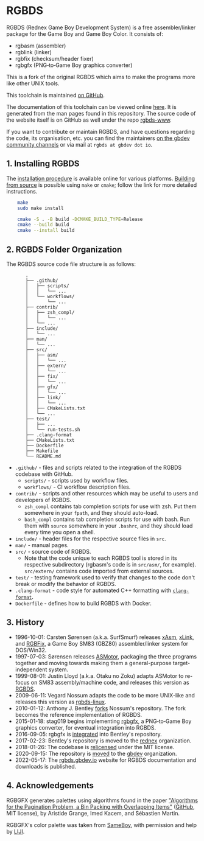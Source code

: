 # RGBDS

RGBDS (Rednex Game Boy Development System) is a free assembler/linker package
for the Game Boy and Game Boy Color. It consists of:

- rgbasm (assembler)
- rgblink (linker)
- rgbfix (checksum/header fixer)
- rgbgfx (PNG‐to‐Game Boy graphics converter)

This is a fork of the original RGBDS which aims to make the programs more like
other UNIX tools.

This toolchain is maintained [on GitHub](https://github.com/gbdev/rgbds).

The documentation of this toolchain can be viewed online [here](https://rgbds.gbdev.io/docs/).
It is generated from the man pages found in this repository.
The source code of the website itself is on GitHub as well under the repo
[rgbds-www](https://github.com/gbdev/rgbds-www).

If you want to contribute or maintain RGBDS, and have questions regarding the code, its
organisation, etc. you can find the maintainers [on the gbdev community channels](https://gbdev.io/chat)
or via mail at `rgbds at gbdev dot io`.

## 1. Installing RGBDS

The [installation procedure](https://rgbds.gbdev.io/install) is available
online for various platforms. [Building from source](https://rgbds.gbdev.io/install/source)
is possible using `make` or `cmake`; follow the link for more detailed instructions.

```sh
    make
    sudo make install
```

```sh
    cmake -S . -B build -DCMAKE_BUILD_TYPE=Release
    cmake --build build
    cmake --install build
```

## 2. RGBDS Folder Organization

The RGBDS source code file structure is as follows:

```
       .
       ├── .github/
       │   ├── scripts/
       │   │   └── ...
       │   └── workflows/
       │       └── ...
       ├── contrib/
       │   ├── zsh_compl/
       │   │   └── ...
       │   └── ...
       ├── include/
       │   └── ...
       ├── man/
       │   └── ...
       ├── src/
       │   ├── asm/
       │   │   └── ...
       │   ├── extern/
       │   │   └── ...
       │   ├── fix/
       │   │   └── ...
       │   ├── gfx/
       │   │   └── ...
       │   ├── link/
       │   │   └── ...
       │   ├── CMakeLists.txt
       │   └── ...
       ├── test/
       │   ├── ...
       │   └── run-tests.sh
       ├── .clang-format
       ├── CMakeLists.txt
       ├── Dockerfile
       ├── Makefile
       └── README.md
```

- `.github/` - files and scripts related to the integration of the RGBDS codebase with
  GitHub.
  * `scripts/` - scripts used by workflow files.
  * `workflows/` - CI workflow description files.
- `contrib/` - scripts and other resources which may be useful to users and developers of
  RGBDS.
  * `zsh_compl` contains tab completion scripts for use with zsh. Put them somewhere in
    your `fpath`, and they should auto-load.
  * `bash_compl` contains tab completion scripts for use with bash. Run them with `source`
    somewhere in your `.bashrc`, and they should load every time you open a shell.
- `include/` - header files for the respective source files in `src`.
- `man/` - manual pages.
- `src/` - source code of RGBDS.
  * Note that the code unique to each RGBDS tool is stored in its respective subdirectory
    (rgbasm's code is in `src/asm/`, for example). `src/extern/` contains code imported from
    external sources.
- `test/` - testing framework used to verify that changes to the code don't break or
  modify the behavior of RGBDS.
- `.clang-format` - code style for automated C++ formatting with
  [`clang-format`](https://clang.llvm.org/docs/ClangFormat.html).
- `Dockerfile` - defines how to build RGBDS with Docker.

## 3. History

- 1996-10-01: Carsten Sørensen (a.k.a. SurfSmurf) releases
  [xAsm](http://otakunozoku.com/RGBDSdocs/asm.htm),
  [xLink](http://otakunozoku.com/RGBDSdocs/link.htm), and
  [RGBFix](http://otakunozoku.com/RGBDSdocs/fix.htm),
  a Game Boy SM83 (GBZ80) assembler/linker system for DOS/Win32.
- 1997-07-03: Sørensen releases [ASMotor](http://otakunozoku.com/RGBDSdocs/geninfo.htm),
  packaging the three programs together and moving towards making them a
  general-purpose target-independent system.
- 1999-08-01: Justin Lloyd (a.k.a. Otaku no Zoku) adapts ASMotor to re-focus
  on SM83 assembly/machine code, and releases this version as
  [RGBDS](http://otakunozoku.com/rednex-gameboy-development-system/).
- 2009-06-11: Vegard Nossum adapts the code to be more UNIX-like and releases
  this version as [rgbds-linux](https://github.com/vegard/rgbds-linux).
- 2010-01-12: Anthony J. Bentley [forks](https://github.com/bentley) Nossum's
  repository. The fork becomes the reference implementation of RGBDS.
- 2015-01-18: stag019 begins implementing [rgbgfx](https://github.com/stag019/rgbgfx),
  a PNG‐to‐Game Boy graphics converter, for eventual integration into RGBDS.
- 2016-09-05: rgbgfx is [integrated](https://github.com/gbdev/rgbds/commit/c3c31138ddbd8680d4e67957e387f2816798a71b)
  into Bentley's repository.
- 2017-02-23: Bentley's repository is moved to the [rednex](https://github.com/rednex)
  organization.
- 2018-01-26: The codebase is [relicensed](https://github.com/gbdev/rgbds/issues/128)
  under the MIT license.
- 2020-09-15: The repository is [moved](https://github.com/gbdev/rgbds/issues/567)
  to the [gbdev](https://github.com/gbdev) organization.
- 2022-05-17: The [rgbds.gbdev.io](https://rgbds.gbdev.io) website for RGBDS
  documentation and downloads is published.

## 4. Acknowledgements

RGBGFX generates palettes using algorithms found in the paper
["Algorithms for the Pagination Problem, a Bin Packing with Overlapping Items"](http://arxiv.org/abs/1605.00558)
([GitHub](https://github.com/pagination-problem/pagination), MIT license),
by Aristide Grange, Imed Kacem, and Sébastien Martin.

RGBGFX's color palette was taken from [SameBoy](https://sameboy.github.io), with permission and help
by [LIJI](https://github.com/LIJI32).
